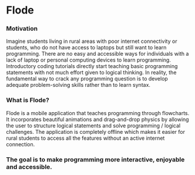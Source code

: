 # Flode

### Motivation
Imagine students living in rural areas with poor internet connectivity or students, who do not have access to laptops but still want to learn programming. There are no easy and accessible ways for individuals with a lack of laptop or personal computing devices to learn programming.
Introductory coding tutorials directly start teaching basic programming statements with not much effort given to logical thinking. 
In reality, the fundamental way to crack any programming question is to develop adequate problem-solving skills rather than to learn syntax. 

### What is Flode?
Flode is a mobile application that teaches programming through flowcharts. It incorporates beautiful animations and drag-and-drop physics by allowing the user  to structure logical statements and solve programming / logical challenges. 
The application is completely offline which makes it easier for rural students to access all the features without an active internet connection. 

### The goal is to make programming more interactive, enjoyable and accessible.

